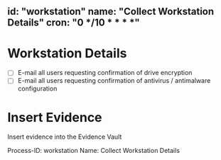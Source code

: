 id: "workstation"
name: "Collect Workstation Details"
cron: "0 */10 * * * *"
---

# Workstation Details

- [ ] E-mail all users requesting confirmation of drive encryption
- [ ] E-mail all users requesting confirmation of antivirus / antimalware configuration

# Insert Evidence

Insert evidence into the Evidence Vault

Process-ID: workstation
Name: Collect Workstation Details

